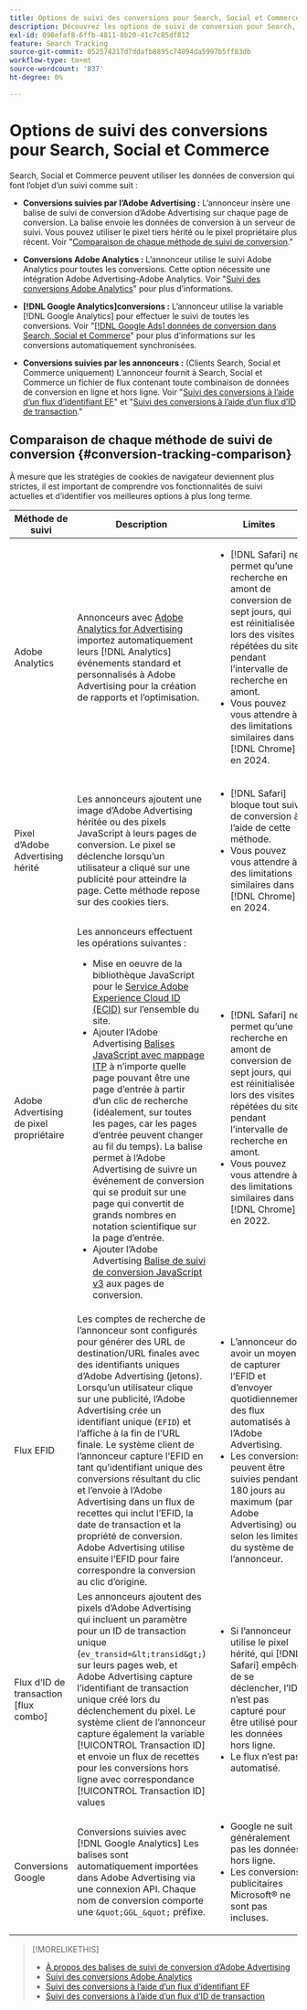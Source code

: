 ```yaml
---
title: Options de suivi des conversions pour Search, Social et Commerce
description: Découvrez les options de suivi de conversion pour Search, Social et Commerce.
exl-id: 098efaf8-6ffb-4811-8b20-41c7c85df812
feature: Search Tracking
source-git-commit: 052574217d7ddafb8895c74094da5997b5ff83db
workflow-type: tm+mt
source-wordcount: '837'
ht-degree: 0%

---
```


# Options de suivi des conversions pour Search, Social et Commerce

Search, Social et Commerce peuvent utiliser les données de conversion qui font l’objet d’un suivi comme suit :

* **Conversions suivies par l’Adobe Advertising :** L’annonceur insère une balise de suivi de conversion d’Adobe Advertising sur chaque page de conversion. La balise envoie les données de conversion à un serveur de suivi. Vous pouvez utiliser le pixel tiers hérité ou le pixel propriétaire plus récent. Voir &quot;[Comparaison de chaque méthode de suivi de conversion](#conversion-tracking-comparison).&quot;

* **Conversions Adobe Analytics :** L’annonceur utilise le suivi Adobe Analytics pour toutes les conversions. Cette option nécessite une intégration Adobe Advertising-Adobe Analytics. Voir &quot;[Suivi des conversions Adobe Analytics](conversion-tracking-analytics.md)&quot; pour plus d’informations.

* **[!DNL Google Analytics]conversions :** L’annonceur utilise la variable [!DNL Google Analytics] pour effectuer le suivi de toutes les conversions. Voir &quot;[[!DNL Google Ads] données de conversion dans Search, Social et Commerce](/help/search-social-commerce/campaign-management/introduction/google-conversion-data.md)&quot; pour plus d’informations sur les conversions automatiquement synchronisées.

* **Conversions suivies par les annonceurs :** (Clients Search, Social et Commerce uniquement) L’annonceur fournit à Search, Social et Commerce un fichier de flux contenant toute combinaison de données de conversion en ligne et hors ligne. Voir &quot;[Suivi des conversions à l’aide d’un flux d’identifiant EF](feed-efid.md)&quot; et &quot;[Suivi des conversions à l’aide d’un flux d’ID de transaction](feed-transaction-id.md).&quot;

## Comparaison de chaque méthode de suivi de conversion {#conversion-tracking-comparison}

À mesure que les stratégies de cookies de navigateur deviennent plus strictes, il est important de comprendre vos fonctionnalités de suivi actuelles et d’identifier vos meilleures options à plus long terme.

| Méthode de suivi | Description | Limites | Avantages | Recommandé ? |
|----|----|----|----|----|
| Adobe Analytics | Annonceurs avec [Adobe Analytics for Advertising](https://experienceleague.adobe.com/docs/advertising/integrations/analytics/overview.html) importez automatiquement leurs [!DNL Analytics] événements standard et personnalisés à Adobe Advertising pour la création de rapports et l’optimisation. | <ul><li>[!DNL Safari] ne permet qu’une recherche en amont de conversion de sept jours, qui est réinitialisée lors des visites répétées du site pendant l’intervalle de recherche en amont.</li><li> Vous pouvez vous attendre à des limitations similaires dans [!DNL Chrome] en 2024.</li></ul> | <ul><li>Intégration transparente avec [!DNL Analytics]</li> <li>Voir Données de recherche payante dans [!DNL Analytics] Analysis Workspace</li><li>Avantages au-delà de la recherche payante</li></ul> | Oui |
| Pixel d’Adobe Advertising hérité | Les annonceurs ajoutent une image d’Adobe Advertising héritée ou des pixels JavaScript à leurs pages de conversion. Le pixel se déclenche lorsqu’un utilisateur a cliqué sur une publicité pour atteindre la page. Cette méthode repose sur des cookies tiers. | <ul><li>[!DNL Safari] bloque tout suivi de conversion à l’aide de cette méthode.</li><li>Vous pouvez vous attendre à des limitations similaires dans [!DNL Chrome] en 2024.</li></ul> | Le pixel est déjà implémenté. Cependant, vous devez toujours [implémentation de la balise de mappage ITP supplémentaire](itp-conversion-mapping-tag.md).<br><br>Recommandation : passez au pixel propriétaire. | Non |
| Adobe Advertising de pixel propriétaire | Les annonceurs effectuent les opérations suivantes : <ul><li>Mise en oeuvre de la bibliothèque JavaScript pour le [Service Adobe Experience Cloud ID (ECID)](https://experienceleague.adobe.com/docs/id-service/using/intro/overview.html) sur l’ensemble du site.</li><li>Ajouter l’Adobe Advertising [Balises JavaScript avec mappage ITP](itp-conversion-mapping-tag.md) à n’importe quelle page pouvant être une page d’entrée à partir d’un clic de recherche (idéalement, sur toutes les pages, car les pages d’entrée peuvent changer au fil du temps). La balise permet à l’Adobe Advertising de suivre un événement de conversion qui se produit sur une page qui convertit de grands nombres en notation scientifique sur la page d’entrée.</li><li>Ajouter l’Adobe Advertising [Balise de suivi de conversion JavaScript v3](format-conversion-tag-jsv3.md) aux pages de conversion.</li></ul> | <ul><li>[!DNL Safari] ne permet qu’une recherche en amont de conversion de sept jours, qui est réinitialisée lors des visites répétées du site pendant l’intervalle de recherche en amont.</li><li>Vous pouvez vous attendre à des limitations similaires dans [!DNL Chrome] en 2022.</li></ul> | [!DNL Safari] effectue le suivi des conversions pendant la recherche en amont de sept jours. La recherche en amont étant réinitialisée lors des visites répétées du site pendant l’intervalle de recherche en amont, la limitation n’affecte pas toutes les [!DNL Safari] utilisateurs. | Non |
| Flux EFID | Les comptes de recherche de l’annonceur sont configurés pour générer des URL de destination/URL finales avec des identifiants uniques d’Adobe Advertising (jetons). Lorsqu’un utilisateur clique sur une publicité, l’Adobe Advertising crée un identifiant unique (`EFID`) et l’affiche à la fin de l’URL finale. Le système client de l’annonceur capture l’EFID en tant qu’identifiant unique des conversions résultant du clic et l’envoie à l’Adobe Advertising dans un flux de recettes qui inclut l’EFID, la date de transaction et la propriété de conversion. Adobe Advertising utilise ensuite l’EFID pour faire correspondre la conversion au clic d’origine. | <ul><li>L’annonceur doit avoir un moyen de capturer l’EFID et d’envoyer quotidiennement des flux automatisés à l’Adobe Advertising.</li><li>Les conversions peuvent être suivies pendant 180 jours au maximum (par Adobe Advertising) ou selon les limites du système de l’annonceur.</li></ul> | <ul><li>Cette méthode utilise des données de conversion propriétaires, de sorte qu’elles ne sont pas affectées par les limites des cookies tiers.</li><li>Les conversions en ligne et hors ligne peuvent être envoyées dans un seul flux.</li><li>Aucune modification de code ou balise n’est requise pour le site.</li></ul> | Oui |
| Flux d’ID de transaction [flux combo] | Les annonceurs ajoutent des pixels d’Adobe Advertising qui incluent un paramètre pour un ID de transaction unique (`ev_transid=&lt;transid&gt;`) sur leurs pages web, et Adobe Advertising capture l’identifiant de transaction unique créé lors du déclenchement du pixel. Le système client de l’annonceur capture également la variable [!UICONTROL Transaction ID] et envoie un flux de recettes pour les conversions hors ligne avec correspondance [!UICONTROL Transaction ID] values | <ul><li>Si l’annonceur utilise le pixel hérité, qui [!DNL Safari] empêche de se déclencher, l’ID n’est pas capturé pour être utilisé pour les données hors ligne.</li><li>Le flux n’est pas automatisé.</li></ul> | <ul><li>Si vous implémentez le pixel propriétaire, la variable [!UICONTROL Transaction ID] est capturé dans [!DNL Safari].</li><li>Permet le suivi des événements de conversion hors ligne/approuvés.</li></ul> | Non |
| Conversions Google | Conversions suivies avec [!DNL Google Analytics] Les balises sont automatiquement importées dans Adobe Advertising via une connexion API. Chaque nom de conversion comporte une `&quot;GGL_&quot;` préfixe. | <ul><li>Google ne suit généralement pas les données hors ligne.</li><li>Les conversions publicitaires Microsoft® ne sont pas incluses.</li></ul> | Google utilise l’apprentissage automatique pour extrapoler &quot;[conversions modélisées](https://support.google.com/google-ads/answer/10081327).&quot; | Non |

<table style="table-layout:auto">

<!--
| Microsoft Advertising Conversions | Conversions tracked with Microsoft Advertising universal event tags (UET) are automatically imported to Adobe Advertising via an API connection. Each conversion name has a &quot;???&quot; prefix. | Microsoft Advertising typically doesn't track offline data. Google conversions aren't included. | ?? | No |
-->

>[!MORELIKETHIS]
>
>* [À propos des balises de suivi de conversion d’Adobe Advertising](/help/search-social-commerce/tracking/conversion-tracking-advertising.md)
>* [Suivi des conversions Adobe Analytics](/help/search-social-commerce/tracking/conversion-tracking-analytics.md)
>* [Suivi des conversions à l’aide d’un flux d’identifiant EF](/help/search-social-commerce/tracking/feed-efid.md)
>* [Suivi des conversions à l’aide d’un flux d’ID de transaction](/help/search-social-commerce/tracking/feed-transaction-id.md)

